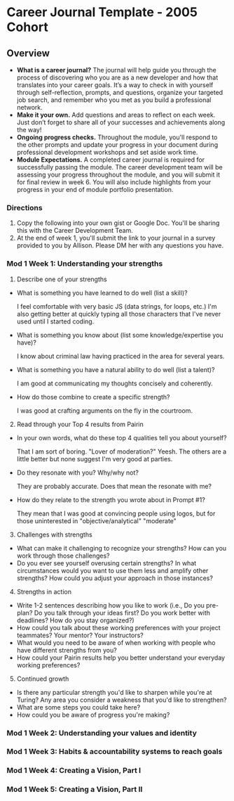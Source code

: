 # Career Journal Template - 2005 Cohort

## Overview
* **What is a career journal?** The journal will help guide you through the process of discovering who you are as a new developer and how that translates into your career goals.  It’s a way to check in with yourself through self-reflection, prompts, and questions, organize your targeted job search, and remember who you met as you build a professional network.   
* **Make it your own.** Add questions and areas to reflect on each week. Just don’t forget to share all of your successes and achievements along the way! 
* **Ongoing progress checks.** Throughout the module, you'll respond to the other prompts and update your progress in your document during professional development workshops and set aside work time. 
* **Module Expectations.** A completed career journal is required for successfully passing the module. The career development team will be assessing your progress throughout the module, and you will submit it for final review in week 6. You will also include highlights from your progress in your end of module portfolio presentation. 

### Directions
1. Copy the following into your own gist or Google Doc. You'll be sharing this with the Career Development Team. 
2. At the end of week 1, you'll submit the link to your journal in a survey provided to you by Allison. Please DM her with any questions you have. 

### Mod 1 Week 1: Understanding your strengths 
1. Describe one of your strengths
* What is something you have learned to do well (list a skill)?

  I feel comfortable with very basic JS (data strings, for loops, etc.) I'm also getting better at quickly typing all those   characters that I've never used until I started coding.

* What is something you know about (list some knowledge/expertise you have)?

  I know about criminal law having practiced in the area for several years.

* What is something you have a natural ability to do well (list a talent)?

  I am good at communicating my thoughts concisely and coherently.

* How do those combine to create a specific strength?

  I was good at crafting arguments on the fly in the courtroom.

2. Read through your Top 4 results from Pairin
* In your own words, what do these top 4 qualities tell you about yourself?

  That I am sort of boring. "Lover of moderation?" Yeesh. The others are a little better but none suggest I'm very good at
  parties.

* Do they resonate with you? Why/why not?

  They are probably accurate. Does that mean the resonate with me? 
  
* How do they relate to the strength you wrote about in Prompt #1?

  They mean that I was good at convincing people using logos, but for those uninterested in "objective/analytical"
 "moderate" 

3. Challenges with strengths
* What can make it challenging to recognize your strengths? How can you work through those challenges?
* Do you ever see yourself overusing certain strengths? In what circumstances would you want to use them less and amplify other strengths? How could you adjust your approach in those instances?

4. Strengths in action
* Write 1-2 sentences describing how you like to work (i.e., Do you pre-plan? Do you talk through your ideas first? Do you work better with deadlines? How do you stay organized?)
* How could you talk about these working preferences with your project teammates? Your mentor? Your instructors?
* What would you need to be aware of when working with people who have different strengths from you?
* How could your Pairin results help you better understand your everyday working preferences?

5. Continued growth
* Is there any particular strength you'd like to sharpen while you're at Turing? Any area you consider a weakness that you'd like to strengthen? 
* What are some steps you could take here?
* How could you be aware of progress you're making?

### Mod 1 Week 2: Understanding your values and identity

### Mod 1 Week 3: Habits & accountability systems to reach goals

### Mod 1 Week 4: Creating a Vision, Part I

### Mod 1 Week 5: Creating a Vision, Part II
